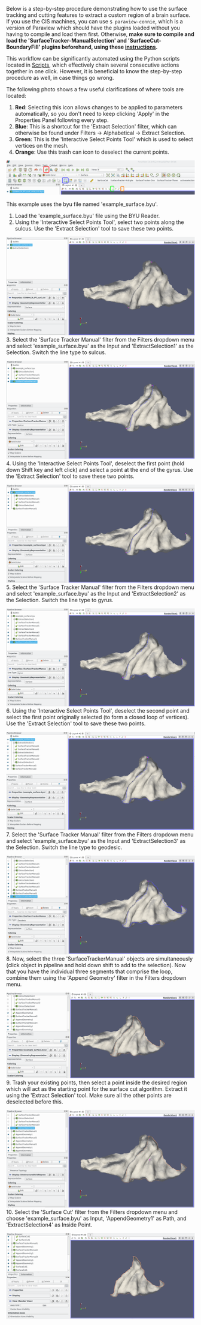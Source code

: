 Below is a step-by-step procedure demonstrating how to use the surface tracking and cutting features to extract a custom region of a brain surface. If you use the CIS machines, you can use ```$ paraview-connie```, which is a version of Paraview which should have the plugins loaded without you having to compile and load them first. Otherwise, **make sure to compile and load the 'SurfaceTracker-ManualSelection' and 'SurfaceCut-BoundaryFill' plugins beforehand, using these [instructions](https://github.com/conniejhe/Surface-Cutting/blob/master/README.md#compiling-and-loading-custom-plugins).**

This workflow can be significantly automated using the Python scripts located in [Scripts](../PythonScripts), which effectively chain several consecutive actions together in one click. However, it is beneficial to know the step-by-step procedure as well, in case things go wrong.

The following photo shows a few useful clarifications of where tools are located:
1. **Red**: Selecting this icon allows changes to be applied to parameters automatically, so you don't need to keep clicking 'Apply' in the Properties Panel following every step.
2. **Blue**: This is a shortcut for the 'Extract Selection' filter, which can otherwise be found under Filters -> Alphabetical -> Extract Selection.
3. **Green**: This is the 'Interactive Select Points Tool' which is used to select vertices on the mesh.
4. **Orange**: Use this trash can icon to deselect the current points.

![Paraview Toolbar](./ExamplePictures/Annotated_PV_toolbar.png)

This example uses the byu file named 'example_surface.byu'.

1. Load the 'example_surface.byu' file using the BYU Reader.
2. Using the 'Interactive Select Points Tool', select two points along the sulcus. Use the 'Extract Selection' tool to save these two points.
  
![Extracted Selection](./ExamplePictures/ExtractSelection1.png)
3. Select the 'Surface Tracker Manual' filter from the Filters dropdown menu and select 'example_surface.byu' as the Input and 'ExtractSelection1' as the Selection. Switch the line type to sulcus.
  
![Sulcus Line](./ExamplePictures/SurfaceTracker1.png)
4. Using the 'Interactive Select Points Tool', deselect the first point (hold down Shift key and left click) and select a point at the end of the gyrus. Use the 'Extract Selection' tool to save these two points.
  
![Extracted Selection](./ExamplePictures/ExtractSelection2.png)
5. Select the 'Surface Tracker Manual' filter from the Filters dropdown menu and select 'example_surface.byu' as the Input and 'ExtractSelection2' as the Selection. Switch the line type to gyrus.
  
![Gyrus Line](./ExamplePictures/SurfaceTracker2.png)
6. Using the 'Interactive Select Points Tool', deselect the second point and select the first point originally selected (to form a closed loop of vertices). Use the 'Extract Selection' tool to save these two points.
  
![Extracted Selection](./ExamplePictures/ExtractSelection3.png)
7. Select the 'Surface Tracker Manual' filter from the Filters dropdown menu and select 'example_surface.byu' as the Input and 'ExtractSelection3' as the Selection. Switch the line type to geodesic.
  
![Geodesic Line](./ExamplePictures/SurfaceTracker3.png)
8. Now, select the three 'SurfaceTrackerManual' objects are simultaneously (click object in pipeline and hold down shift to add to the selection). Now that you have the individual three segments that comprise the loop, combine them using the 'Append Geometry' filter in the Filters dropdown menu.
  
![Combined Lines](./ExamplePictures/AppendGeometry.png)
9. Trash your existing points, then select a point inside the desired region which will act as the starting point for the surface cut algorithm. Extract it using the 'Extract Selection' tool. Make sure all the other points are deselected before this.
  
![Inside Point](./ExamplePictures/InsidePoint.png)
10. Select the 'Surface Cut' filter from the Filters dropdown menu and choose 'example_surface.byu' as Input, 'AppendGeometry1' as Path, and 'ExtractSelection4' as Inside Point.
  
![Surface Cut](./ExamplePictures/SurfaceCut.png)

